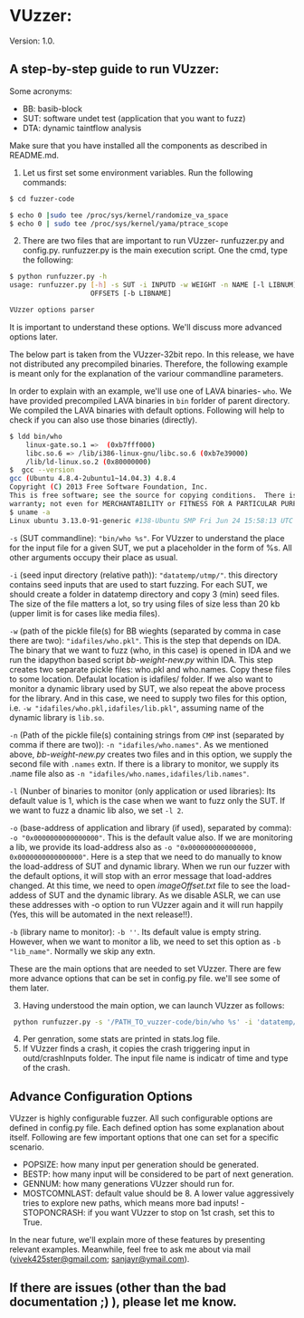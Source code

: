 # VUzzer:

Version: 1.0.


## A step-by-step guide to run VUzzer: 
Some acronyms:
- BB: basib-block
- SUT: software undet test (application that you want to fuzz)
- DTA: dynamic taintflow analysis

Make sure that you have installed all the components as described in README.md.
1. Let us first set some environment variables. Run the following commands:
```sh
$ cd fuzzer-code

$ echo 0 |sudo tee /proc/sys/kernel/randomize_va_space
$ echo 0 | sudo tee /proc/sys/kernel/yama/ptrace_scope
```
2. There are two files that are important to run VUzzer- runfuzzer.py and config.py. runfuzzer.py is the main execution script. One the cmd, type the following:
```sh
$ python runfuzzer.py -h
usage: runfuzzer.py [-h] -s SUT -i INPUTD -w WEIGHT -n NAME [-l LIBNUM] -o
                    OFFSETS [-b LIBNAME]

VUzzer options parser
```
It is important to understand these options. We'll discuss more advanced options later. 

The below part is taken from the VUzzer-32bit repo. In this release, we have not distributed any precompiled binaries. Therefore, the following example is meant only for the explanation of the variour commandline parameters.

 
In order to explain with an example, we'll use one of LAVA binaries- `who`. We have provided precompiled LAVA binaries in `bin` forlder of parent directory. We compiled the LAVA binaries with default options. Following will help to check if you can also use those binaries (directly).
```sh
$ ldd bin/who
    linux-gate.so.1 =>  (0xb7fff000)
    libc.so.6 => /lib/i386-linux-gnu/libc.so.6 (0xb7e39000)
    /lib/ld-linux.so.2 (0x80000000)
$  gcc --version
gcc (Ubuntu 4.8.4-2ubuntu1~14.04.3) 4.8.4
Copyright (C) 2013 Free Software Foundation, Inc.
This is free software; see the source for copying conditions.  There is NO
warranty; not even for MERCHANTABILITY or FITNESS FOR A PARTICULAR PURPOSE.
$ uname -a
Linux ubuntu 3.13.0-91-generic #138-Ubuntu SMP Fri Jun 24 15:58:13 UTC 2016 i686 i686 i686 GNU/Linux
```
 `-s` (SUT commandline): `"bin/who %s"`. For VUzzer to understand the place for the input file for a given SUT, we put a placeholder in the form of %s. All other arguments occupy their place as usual.
 
 `-i` (seed input directory (relative path)): `"datatemp/utmp/"`. this directory contains seed inputs that are used to start fuzzing. For each SUT, we should create a folder in datatemp directory and copy 3 (min) seed files. The size of the file matters a lot, so try using files of size less than 20 kb (upper limit is for cases like media files). 
 
 `-w` (path of the pickle file(s) for BB wieghts (separated by comma in case there are two): `"idafiles/who.pkl"`. This is the step that depends on IDA. The binary that we want to fuzz (who, in this case) is opened in IDA and we run the idapython based script *bb-weight-new.py* within IDA. This step creates two separate pickle files: who.pkl and who.names. Copy these files to some location. Defaulat location is idafiles/ folder. If we also want to monitor a dynamic library used by SUT, we also repeat the above process for the library. And in this case, we need to supply two files for this option, i.e. `-w "idafiles/who.pkl,idafiles/lib.pkl"`, assuming name of the dynamic library is `lib.so`. 
 
 `-n` (Path of the pickle file(s) containing strings from `CMP` inst (separated by comma if there are two)): `-n "idafiles/who.names"`. As we mentioned above, *bb-weight-new.py* creates two files and in this option, we supply the second file with `.names` extn. If there is a library to monitor, we supply its .name file also as `-n "idafiles/who.names,idafiles/lib.names"`.
 
 `-l` (Nunber of binaries to monitor (only application or used libraries): Its default value is 1, which is the case when we want to fuzz only the SUT. If we want to fuzz a dnamic lib also, we set `-l 2`.
 
 `-o` (base-address of application and library (if used), separated by comma): `-o "0x0000000000000000"`. This is the default value also. If we are monitoring a lib, we provide its load-address also as `-o "0x0000000000000000, 0x0000000000000000"`. Here is a step that we need to do manually to know the load-address of SUT and dynamic library. When we run our fuzzer with the default options, it will stop with an error message that load-addres changed. At this time, we need to open *imageOffset.txt* file to see the load-addess of SUT and the dynamic library. As we disable ASLR, we can use these addresses with -o option to run VUzzer again and it will run happily (Yes, this will be automated in the next release!!).
 
 `-b` (library name to monitor): `-b ''`. Its default value is empty string. However, when we want to monitor a lib, we need to set this option as `-b "lib_name"`. Normally we skip any extn.
 
 These are the main options that are needed to set VUzzer. There are few more advance options that can be set in config.py file. we'll see some of them later.
 
 3. Having understood the main option, we can launch VUzzer as follows:
```sh
 python runfuzzer.py -s '/PATH_TO_vuzzer-code/bin/who %s' -i 'datatemp/utmp/' -w 'idafiles/who.pkl' -n idafiles/who.names -o '0x00000000'
 ```
 4. Per genration, some stats are printed in stats.log file. 
 5. If VUzzer finds a crash, it copies the crash triggering input in outd/crashInputs folder. The input file name is indicatr of time and type of the crash. 

## Advance Configuration Options
VUzzer is highly configurable fuzzer. All such configurable options are defined in config.py file. Each defined option has some explanation about itself. Following are few important options that one can set for a specific scenario.
- POPSIZE: how many input per generation should be generated.
- BESTP: how many input will be considered to be part of next generation.
- GENNUM: how many generations VUzzer should run for.
- MOSTCOMNLAST: default value should be 8. A lower value aggressively tries to explore new paths, which means more bad inputs! 
-STOPONCRASH: if you want VUzzer to stop on 1st crash, set this to True.

In the near future, we'll explain more of these features by presenting relevant examples. Meanwhile, feel free to ask me about via mail (vivek425ster@gmail.com; sanjayr@ymail.com).
## If there are issues (other than the bad documentation ;) ), please let me know.



